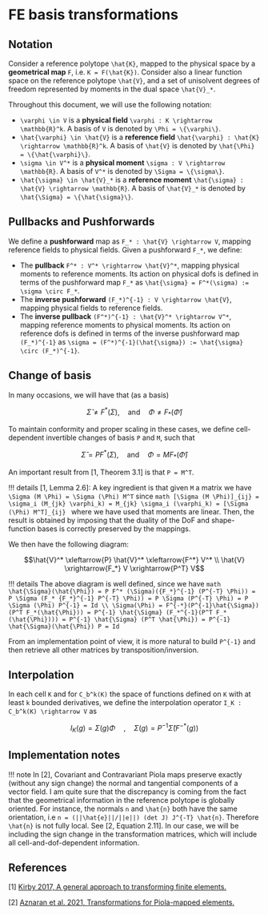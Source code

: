 
# FE basis transformations

## Notation

Consider a reference polytope ``\hat{K}``, mapped to the physical space by a **geometrical map** ``F``, i.e. ``K = F(\hat{K})``. Consider also a linear function space on the reference polytope ``\hat{V}``, and a set of unisolvent degrees of freedom represented by moments in the dual space ``\hat{V}_*``.

Throughout this document, we will use the following notation:

- ``\varphi \in V`` is a **physical field** ``\varphi : K \rightarrow \mathbb{R}^k``. A basis of ``V`` is denoted by ``\Phi = \{\varphi\}``.
- ``\hat{\varphi} \in \hat{V}`` is a **reference field** ``\hat{\varphi} : \hat{K} \rightarrow \mathbb{R}^k``. A basis of ``\hat{V}`` is denoted by ``\hat{\Phi} = \{\hat{\varphi}\}``.
- ``\sigma \in V^*`` is a **physical moment** ``\sigma : V \rightarrow \mathbb{R}``. A basis of ``V^*`` is denoted by ``\Sigma = \{\sigma\}``.
- ``\hat{\sigma} \in \hat{V}_*`` is a **reference moment** ``\hat{\sigma} : \hat{V} \rightarrow \mathbb{R}``. A basis of ``\hat{V}_*`` is denoted by ``\hat{\Sigma} = \{\hat{\sigma}\}``.

## Pullbacks and Pushforwards

We define a **pushforward** map as ``F_* : \hat{V} \rightarrow V``, mapping reference fields to physical fields. Given a pushforward ``F_*``, we define:

- The **pullback** ``F^* : V^* \rightarrow \hat{V}^*``, mapping physical moments to reference moments. Its action on physical dofs is defined in terms of the pushforward map ``F_*`` as ``\hat{\sigma} = F^*(\sigma) := \sigma \circ F_*``.
- The **inverse pushforward** ``(F_*)^{-1} : V \rightarrow \hat{V}``, mapping physical fields to reference fields.
- The **inverse pullback** ``(F^*)^{-1} : \hat{V}^* \rightarrow V^*``, mapping reference moments to physical moments. Its action on reference dofs is defined in terms of the inverse pushforward map ``(F_*)^{-1}`` as ``\sigma = (F^*)^{-1}(\hat{\sigma}) := \hat{\sigma} \circ (F_*)^{-1}``.

## Change of basis

In many occasions, we will have that (as a basis)

```math
\hat{\Sigma} \neq F^*(\Sigma), \quad \text{and} \quad \Phi \neq F_*(\hat{\Phi})
```

To maintain conformity and proper scaling in these cases, we define cell-dependent invertible changes of basis ``P`` and ``M``, such that

```math
\hat{\Sigma} = P F^*(\Sigma), \quad \text{and} \quad \Phi = M F_*(\hat{\Phi})
```

An important result from [1, Theorem 3.1] is that ``P = M^T``.

!!! details
    [1, Lemma 2.6]: A key ingredient is that given ``M`` a matrix we have ``\Sigma (M \Phi) = \Sigma (\Phi) M^T`` since
    ```math
      [\Sigma (M \Phi)]_{ij} = \sigma_i (M_{jk} \varphi_k) = M_{jk} \sigma_i (\varphi_k) = [\Sigma (\Phi) M^T]_{ij}
    ```
    where we have used that moments are linear. Then, the result is obtained by
    imposing that the duality of the DoF and shape-function bases is correctly
    preserved by the mappings.

We then have the following diagram:

```math
\hat{V}^* \xleftarrow{P} \hat{V}^* \xleftarrow{F^*} V^* \\
\hat{V} \xrightarrow{F_*} V \xrightarrow{P^T} V
```

!!! details
    The above diagram is well defined, since we have
    ```math
    \hat{\Sigma}(\hat{\Phi}) = P F^* (\Sigma)({F_*}^{-1} (P^{-T} \Phi)) = P \Sigma (F_* {F_*}^{-1} P^{-T} \Phi)) = P \Sigma (P^{-T} \Phi) = P \Sigma (\Phi) P^{-1} = Id \\
    \Sigma(\Phi) = F^{-*}(P^{-1}\hat{\Sigma})(P^T F_*(\hat{\Phi})) = P^{-1} \hat{\Sigma} (F_*^{-1}(P^T F_*(\hat{\Phi}))) = P^{-1} \hat{\Sigma} (P^T \hat{\Phi}) = P^{-1} \hat{\Sigma}(\hat{\Phi}) P = Id
    ```

From an implementation point of view, it is more natural to build ``P^{-1}``  and then retrieve all other matrices by transposition/inversion.

## Interpolation

In each cell ``K`` and for ``C_b^k(K)`` the space of functions defined on ``K`` with at least ``k`` bounded derivatives, we define the interpolation operator ``I_K : C_b^k(K) \rightarrow V`` as

```math
I_K(g) = \Sigma(g) \Phi \quad, \quad \Sigma(g) = P^{-1} \hat{\Sigma}(F^{-*}(g))
```

## Implementation notes

!!! note
    In [2], Covariant and Contravariant Piola maps preserve exactly (without any sign change) the normal and tangential components of a vector field.
    I am quite sure that the discrepancy is coming from the fact that the geometrical information in the reference polytope is globally oriented.
    For instance, the normals ``n`` and ``\hat{n}`` both have the same orientation, i.e ``n = (||\hat{e}||/||e||) (det J) J^{-T} \hat{n}``. Therefore ``\hat{n}`` is not fully local. See [2, Equation 2.11].
    In our case, we will be including the sign change in the transformation matrices, which will include all cell-and-dof-dependent information.

## References

[1] [Kirby 2017, A general approach to transforming finite elements.](https://arxiv.org/abs/1706.09017)

[2] [Aznaran et al. 2021, Transformations for Piola-mapped elements.](https://arxiv.org/abs/2110.13224)
